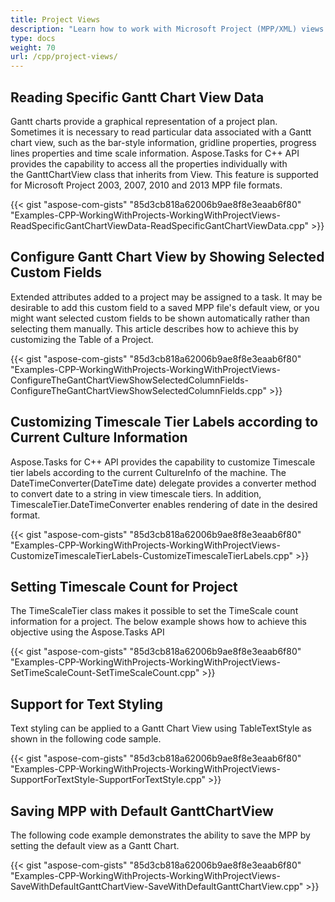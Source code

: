 ```yaml
---
title: Project Views
description: "Learn how to work with Microsoft Project (MPP/XML) views using Aspose.Tasks Java for C++."
type: docs
weight: 70
url: /cpp/project-views/
---
```


## **Reading Specific Gantt Chart View Data**
Gantt charts provide a graphical representation of a project plan. Sometimes it is necessary to read particular data associated with a Gantt chart view, such as the bar-style information, gridline properties, progress lines properties and time scale information. Aspose.Tasks for C++ API provides the capability to access all the properties individually with the GanttChartView class that inherits from View. This feature is supported for Microsoft Project 2003, 2007, 2010 and 2013 MPP file formats.

{{< gist "aspose-com-gists" "85d3cb818a62006b9ae8f8e3eaab6f80" "Examples-CPP-WorkingWithProjects-WorkingWithProjectViews-ReadSpecificGantChartViewData-ReadSpecificGantChartViewData.cpp" >}}

## **Configure Gantt Chart View by Showing Selected Custom Fields**
Extended attributes added to a project may be assigned to a task. It may be desirable to add this custom field to a saved MPP file's default view, or you might want selected custom fields to be shown automatically rather than selecting them manually. This article describes how to achieve this by customizing the Table of a Project.

{{< gist "aspose-com-gists" "85d3cb818a62006b9ae8f8e3eaab6f80" "Examples-CPP-WorkingWithProjects-WorkingWithProjectViews-ConfigureTheGantChartViewShowSelectedColumnFields-ConfigureTheGantChartViewShowSelectedColumnFields.cpp" >}}

## **Customizing Timescale Tier Labels according to Current Culture Information**
Aspose.Tasks for C++ API provides the capability to customize Timescale tier labels according to the current CultureInfo of the machine. The DateTimeConverter(DateTime date) delegate provides a converter method to convert date to a string in view timescale tiers. In addition, TimescaleTier.DateTimeConverter enables rendering of date in the desired format.

{{< gist "aspose-com-gists" "85d3cb818a62006b9ae8f8e3eaab6f80" "Examples-CPP-WorkingWithProjects-WorkingWithProjectViews-CustomizeTimescaleTierLabels-CustomizeTimescaleTierLabels.cpp" >}}

## **Setting Timescale Count for Project**
The TimeScaleTier class makes it possible to set the TimeScale count information for a project. The below example shows how to achieve this objective using the Aspose.Tasks API

{{< gist "aspose-com-gists" "85d3cb818a62006b9ae8f8e3eaab6f80" "Examples-CPP-WorkingWithProjects-WorkingWithProjectViews-SetTimeScaleCount-SetTimeScaleCount.cpp" >}}

## **Support for Text Styling**
Text styling can be applied to a Gantt Chart View using TableTextStyle as shown in the following code sample.

{{< gist "aspose-com-gists" "85d3cb818a62006b9ae8f8e3eaab6f80" "Examples-CPP-WorkingWithProjects-WorkingWithProjectViews-SupportForTextStyle-SupportForTextStyle.cpp" >}}

## **Saving MPP with Default GanttChartView**
The following code example demonstrates the ability to save the MPP by setting the default view as a Gantt Chart.

{{< gist "aspose-com-gists" "85d3cb818a62006b9ae8f8e3eaab6f80" "Examples-CPP-WorkingWithProjects-WorkingWithProjectViews-SaveWithDefaultGanttChartView-SaveWithDefaultGanttChartView.cpp" >}}
